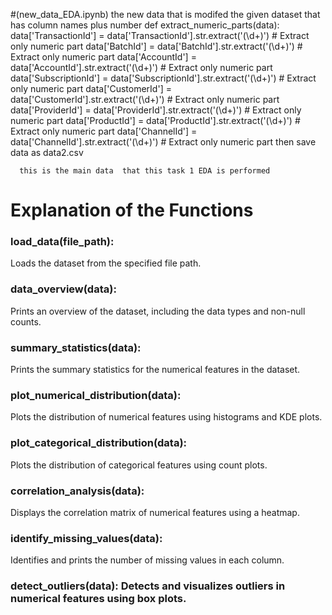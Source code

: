 #(new_data_EDA.ipynb)
the new data that is modifed the given dataset that has column names plus number
def extract_numeric_parts(data):
    data['TransactionId'] = data['TransactionId'].str.extract('(\d+)') # Extract only numeric part
    data['BatchId'] = data['BatchId'].str.extract('(\d+)') # Extract only numeric part
    data['AccountId'] = data['AccountId'].str.extract('(\d+)') # Extract only numeric part
    data['SubscriptionId'] = data['SubscriptionId'].str.extract('(\d+)') # Extract only numeric part
    data['CustomerId'] = data['CustomerId'].str.extract('(\d+)') # Extract only numeric part
    data['ProviderId'] = data['ProviderId'].str.extract('(\d+)') # Extract only numeric part
    data['ProductId'] = data['ProductId'].str.extract('(\d+)') # Extract only numeric part
    data['ChannelId'] = data['ChannelId'].str.extract('(\d+)') # Extract only numeric part
    then save data as data2.csv
     
      this is the main data  that this task 1 EDA is performed
# Explanation of the Functions
### load_data(file_path):
 Loads the dataset from the specified file path.
### data_overview(data): 
Prints an overview of the dataset, including the data types and non-null counts.
### summary_statistics(data):
 Prints the summary statistics for the numerical features in the dataset.
### plot_numerical_distribution(data):
 Plots the distribution of numerical features using histograms and KDE plots.
### plot_categorical_distribution(data):
 Plots the distribution of categorical features using count plots.
### correlation_analysis(data):
 Displays the correlation matrix of numerical features using a heatmap.
### identify_missing_values(data):
 Identifies and prints the number of missing values in each column.
### detect_outliers(data): Detects and visualizes outliers in numerical features using box plots.
